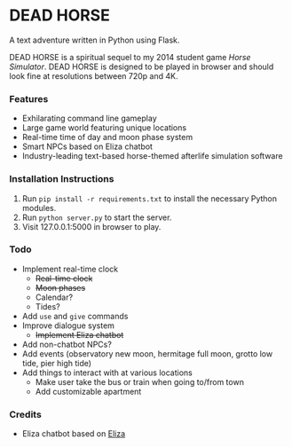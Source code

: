 # DEAD HORSE
A text adventure written in Python using Flask.

DEAD HORSE is a spiritual sequel to my 2014 student game *Horse Simulator*. DEAD HORSE is designed to be played in browser and should look fine at resolutions between 720p and 4K. 

### Features
* Exhilarating command line gameplay
* Large game world featuring unique locations
* Real-time time of day and moon phase system
* Smart NPCs based on Eliza chatbot
* Industry-leading text-based horse-themed afterlife simulation software

### Installation Instructions
1. Run `pip install -r requirements.txt` to install the necessary Python modules.
2. Run `python server.py` to start the server.
3. Visit 127.0.0.1:5000 in browser to play.

### Todo
* Implement real-time clock
    * ~~Real-time clock~~
    * ~~Moon phases~~
    * Calendar?
    * Tides?
* Add `use` and `give` commands
* Improve dialogue system
    * ~~Implement Eliza chatbot~~
* Add non-chatbot NPCs?
* Add events (observatory new moon, hermitage full moon, grotto low tide, pier high tide)
* Add things to interact with at various locations
    * Make user take the bus or train when going to/from town
    * Add customizable apartment

### Credits
* Eliza chatbot based on [Eliza](https://github.com/wadetb/eliza/tree/master)
